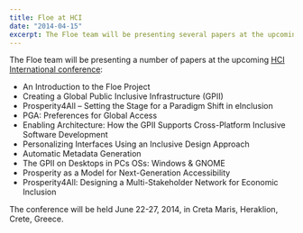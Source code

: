 ```yaml
---
title: Floe at HCI
date: "2014-04-15"
excerpt: The Floe team will be presenting several papers at the upcoming HCI International conference
---
```


The Floe team will be presenting a number of papers at the upcoming
[HCI International conference](https://2014.hci.international/):

- An Introduction to the Floe Project
- Creating a Global Public Inclusive Infrastructure (GPII)
- Prosperity4All – Setting the Stage for a Paradigm Shift in eInclusion
- PGA: Preferences for Global Access
- Enabling Architecture: How the GPII Supports Cross-Platform Inclusive Software Development
- Personalizing Interfaces Using an Inclusive Design Approach
- Automatic Metadata Generation
- The GPII on Desktops in PCs OSs: Windows & GNOME
- Prosperity as a Model for Next-Generation Accessibility
- Prosperity4All: Designing a Multi-Stakeholder Network for Economic Inclusion

The conference will be held <time datetime="2014-06-22">June 22</time>-<time datetime="2014-06-27">27, 2014</time>, in
Creta Maris, Heraklion, Crete, Greece.
